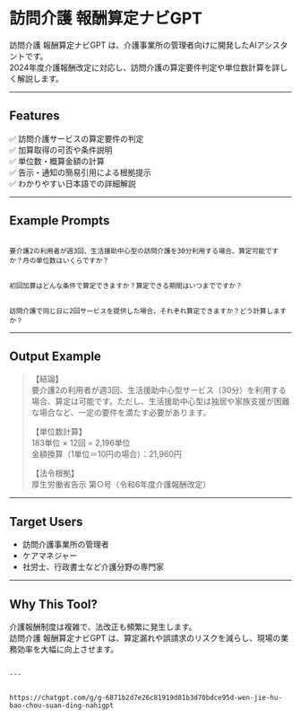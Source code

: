 # 訪問介護 報酬算定ナビGPT

訪問介護 報酬算定ナビGPT は、介護事業所の管理者向けに開発したAIアシスタントです。  
2024年度介護報酬改定に対応し、訪問介護の算定要件判定や単位数計算を詳しく解説します。

---

## Features

✅ 訪問介護サービスの算定要件の判定  
✅ 加算取得の可否や条件説明  
✅ 単位数・概算金額の計算  
✅ 告示・通知の簡易引用による根拠提示  
✅ わかりやすい日本語での詳細解説

---

## Example Prompts

```

要介護2の利用者が週3回、生活援助中心型の訪問介護を30分利用する場合、算定可能ですか？月の単位数はいくらですか？

```
```

初回加算はどんな条件で算定できますか？算定できる期間はいつまでですか？

```
```

訪問介護で同じ日に2回サービスを提供した場合、それぞれ算定できますか？どう計算しますか？

```

---

## Output Example

> 【結論】  
> 要介護2の利用者が週3回、生活援助中心型サービス（30分）を利用する場合、算定は可能です。ただし、生活援助中心型は独居や家族支援が困難な場合など、一定の要件を満たす必要があります。  
> 
> 【単位数計算】  
> 183単位 × 12回 = 2,196単位  
> 金額換算（1単位＝10円の場合）：21,960円  
> 
> 【法令根拠】  
> 厚生労働省告示 第○号（令和6年度介護報酬改定）

---

## Target Users

- 訪問介護事業所の管理者
- ケアマネジャー
- 社労士、行政書士など介護分野の専門家

---

## Why This Tool?

介護報酬制度は複雑で、法改正も頻繁に発生します。  
訪問介護 報酬算定ナビGPT は、算定漏れや誤請求のリスクを減らし、現場の業務効率を大幅に向上させます。
```

---


https://chatgpt.com/g/g-6871b2d7e26c81919d81b3d70bdce95d-wen-jie-hu-bao-chou-suan-ding-nahigpt

